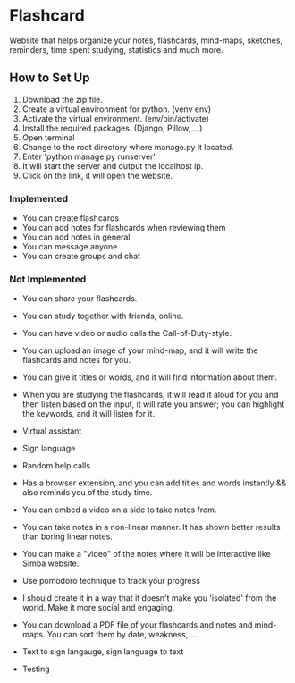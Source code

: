 # Flashcard
Website that helps organize your notes, flashcards, mind-maps, sketches, reminders, time spent studying, statistics and much more.

## How to Set Up
1. Download the zip file.
2. Create a virtual environment for python. (venv env)
3. Activate the virtual environment. (env/bin/activate)
4. Install the required packages. (Django, Pillow, ...)
5. Open terminal
6. Change to the root directory where manage.py it located.
7. Enter 'python manage.py runserver'
8. It will start the server and output the localhost ip.
9. Click on the link, it will open the website.


### Implemented
- You can create flashcards
- You can add notes for flashcards when reviewing them
- You can add notes in general
- You can message anyone
- You can create groups and chat


### Not Implemented
- You can share your flashcards. 
- You can study together with friends, online. 
- You can have video or audio calls the Call-of-Duty-style. 
- You can upload an image of your mind-map, and it will write the flashcards and notes for you. 
- You can give it titles or words, and it will find information about them. 
- When you are studying the flashcards, it will read it aloud for you and then listen based on the input, it will rate you answer; you can highlight the keywords, and it will listen for it.
- Virtual assistant
- Sign language
- Random help calls
- Has a browser extension, and you can add titles and words instantly && also reminds you of the study time.
- You can embed a video on a side to take notes from.
- You can take notes in a non-linear manner. It has shown better results than boring linear notes.
- You can make a "video" of the notes where it will be interactive like Simba website.
- Use pomodoro technique to track your progress
- I should create it in a way that it doesn't make you 'isolated' from the world. Make it more social and engaging.
- You can download a PDF file of your flashcards and notes and mind-maps. You can sort them by date, weakness, ...
- Text to sign langauge, sign language to text

- Testing
